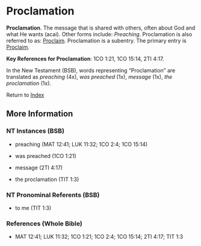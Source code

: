 # Proclamation
**Proclamation**. 
The message that is shared with others, often about God and what He wants (acai). 
Other forms include: 
*Preaching*. 
Proclamation is also referred to as: 
[Proclaim](Proclaim.md). 
Proclamation is a subentry. The primary entry is 
[Proclaim](Proclaim.md). 


**Key References for Proclamation**: 
1CO 1:21, 1CO 15:14, 2TI 4:17. 




In the New Testament (BSB), words representing “Proclamation” are translated as 
*preaching* (4x), *was preached* (1x), *message* (1x), *the proclamation* (1x). 


Return to [Index](00-Index.md)

## More Information

### NT Instances (BSB)

* preaching (MAT 12:41; LUK 11:32; 1CO 2:4; 1CO 15:14)

* was preached (1CO 1:21)

* message (2TI 4:17)

* the proclamation (TIT 1:3)



### NT Pronominal Referents (BSB)

* to me (TIT 1:3)



### References (Whole Bible)

* MAT 12:41; LUK 11:32; 1CO 1:21; 1CO 2:4; 1CO 15:14; 2TI 4:17; TIT 1:3



